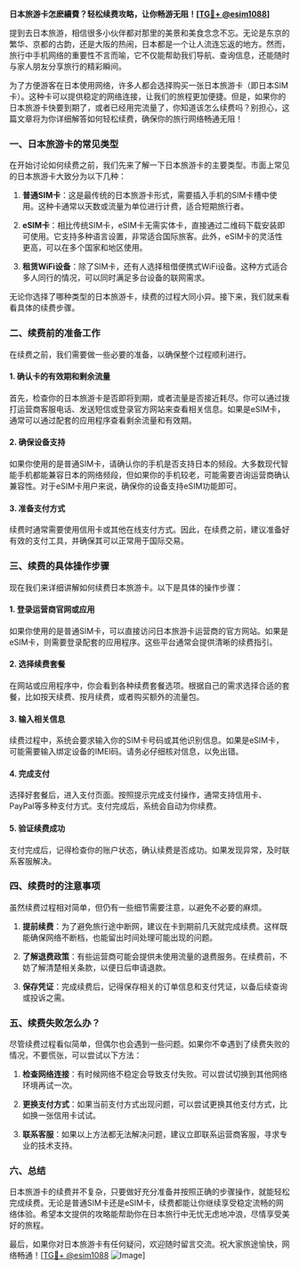 **日本旅游卡怎麽續費？轻松续费攻略，让你畅游无阻！[[TG💪+ @esim1088](https://t.me/s/esim1088)]**

提到去日本旅游，相信很多小伙伴都对那里的美景和美食念念不忘。无论是东京的繁华、京都的古韵，还是大阪的热闹，日本都是一个让人流连忘返的地方。然而，旅行中手机网络的重要性不言而喻，它不仅能帮助我们导航、查询信息，还能随时与家人朋友分享旅行的精彩瞬间。

为了方便游客在日本使用网络，许多人都会选择购买一张日本旅游卡（即日本SIM卡）。这种卡可以提供稳定的网络连接，让我们的旅程更加便捷。但是，如果你的日本旅游卡快要到期了，或者已经用完流量了，你知道该怎么续费吗？别担心，这篇文章将为你详细解答如何轻松续费，确保你的旅行网络畅通无阻！

### 一、日本旅游卡的常见类型

在开始讨论如何续费之前，我们先来了解一下日本旅游卡的主要类型。市面上常见的日本旅游卡大致分为以下几种：

1. **普通SIM卡**：这是最传统的日本旅游卡形式，需要插入手机的SIM卡槽中使用。这种卡通常以天数或流量为单位进行计费，适合短期旅行者。
   
2. **eSIM卡**：相比传统SIM卡，eSIM卡无需实体卡，直接通过二维码下载安装即可使用。它支持多种语言设置，非常适合国际旅客。此外，eSIM卡的灵活性更高，可以在多个国家和地区使用。

3. **租赁WiFi设备**：除了SIM卡，还有人选择租借便携式WiFi设备。这种方式适合多人同行的情况，可以同时满足多台设备的联网需求。

无论你选择了哪种类型的日本旅游卡，续费的过程大同小异。接下来，我们就来看看具体的续费步骤。

### 二、续费前的准备工作

在续费之前，我们需要做一些必要的准备，以确保整个过程顺利进行。

#### 1. 确认卡的有效期和剩余流量
首先，检查你的日本旅游卡是否即将到期，或者流量是否接近耗尽。你可以通过拨打运营商客服电话、发送短信或登录官方网站来查看相关信息。如果是eSIM卡，通常可以通过配套的应用程序查看剩余流量和有效期。

#### 2. 确保设备支持
如果你使用的是普通SIM卡，请确认你的手机是否支持日本的频段。大多数现代智能手机都能兼容日本的网络频段，但如果你的手机较老，可能需要咨询运营商确认兼容性。对于eSIM卡用户来说，确保你的设备支持eSIM功能即可。

#### 3. 准备支付方式
续费时通常需要使用信用卡或其他在线支付方式。因此，在续费之前，建议准备好有效的支付工具，并确保其可以正常用于国际交易。

### 三、续费的具体操作步骤

现在我们来详细讲解如何续费日本旅游卡。以下是具体的操作步骤：

#### 1. 登录运营商官网或应用
如果你使用的是普通SIM卡，可以直接访问日本旅游卡运营商的官方网站。如果是eSIM卡，则需要登录配套的应用程序。这些平台通常会提供清晰的续费指引。

#### 2. 选择续费套餐
在网站或应用程序中，你会看到各种续费套餐选项。根据自己的需求选择合适的套餐，比如按天续费、按月续费，或者购买额外的流量包。

#### 3. 输入相关信息
续费过程中，系统会要求输入你的SIM卡号码或其他识别信息。如果是eSIM卡，可能需要输入绑定设备的IMEI码。请务必仔细核对信息，以免出错。

#### 4. 完成支付
选择好套餐后，进入支付页面。按照提示完成支付操作，通常支持信用卡、PayPal等多种支付方式。支付完成后，系统会自动为你续费。

#### 5. 验证续费成功
支付完成后，记得检查你的账户状态，确认续费是否成功。如果发现异常，及时联系客服解决。

### 四、续费时的注意事项

虽然续费过程相对简单，但仍有一些细节需要注意，以避免不必要的麻烦。

1. **提前续费**：为了避免旅行途中断网，建议在卡到期前几天就完成续费。这样既能确保网络不断档，也能留出时间处理可能出现的问题。

2. **了解退费政策**：有些运营商可能会提供未使用流量的退费服务。在续费前，不妨了解清楚相关条款，以便日后申请退款。

3. **保存凭证**：完成续费后，记得保存相关的订单信息和支付凭证，以备后续查询或投诉之需。

### 五、续费失败怎么办？

尽管续费过程看似简单，但偶尔也会遇到一些问题。如果你不幸遇到了续费失败的情况，不要慌张，可以尝试以下方法：

1. **检查网络连接**：有时候网络不稳定会导致支付失败。可以尝试切换到其他网络环境再试一次。

2. **更换支付方式**：如果当前支付方式出现问题，可以尝试更换其他支付方式，比如换一张信用卡试试。

3. **联系客服**：如果以上方法都无法解决问题，建议立即联系运营商客服，寻求专业的技术支持。

### 六、总结

日本旅游卡的续费并不复杂，只要做好充分准备并按照正确的步骤操作，就能轻松完成续费。无论是普通SIM卡还是eSIM卡，续费都能让你继续享受稳定流畅的网络体验。希望本文提供的攻略能帮助你在日本旅行中无忧无虑地冲浪，尽情享受美好的旅程。

最后，如果你对日本旅游卡有任何疑问，欢迎随时留言交流。祝大家旅途愉快，网络畅通！[[TG💪+ @esim1088](https://t.me/s/esim1088) ![Image](https://i.postimg.cc/4NQfJmqS/Snipaste-2025-05-13-00-14-12.png)]